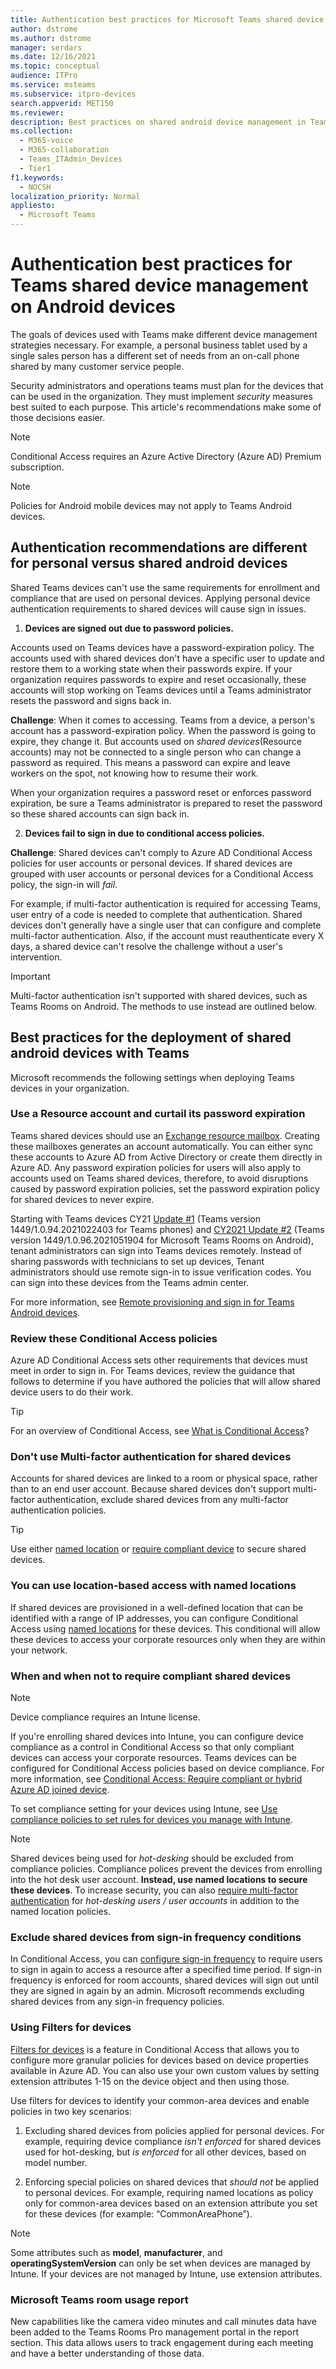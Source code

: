 ```yaml
---
title: Authentication best practices for Microsoft Teams shared device management of Android devices.
author: dstrome
ms.author: dstrome
manager: serdars
ms.date: 12/16/2021
ms.topic: conceptual
audience: ITPro
ms.service: msteams
ms.subservice: itpro-devices
search.appverid: MET150
ms.reviewer: 
description: Best practices on shared android device management in Teams. This features Conditional Access, password policy, multi-factor authentication advice and more.
ms.collection: 
  - M365-voice
  - M365-collaboration
  - Teams_ITAdmin_Devices
  - Tier1
f1.keywords: 
  - NOCSH
localization_priority: Normal
appliesto: 
  - Microsoft Teams
---
```


# Authentication best practices for Teams shared device management on Android devices

The goals of devices used with Teams make different device management strategies necessary. For example, a personal business tablet used by a single sales person has a different set of needs from an on-call phone shared by many customer service people.

Security administrators and operations teams must plan for the devices that can be used in the organization. They must  implement *security* measures best suited to each purpose. This article's recommendations make some of those decisions easier.

>[!NOTE]
>Conditional Access requires an Azure Active Directory (Azure AD) Premium subscription.

>[!NOTE]
>Policies for Android mobile devices may not apply to Teams Android devices.

## Authentication recommendations are different for personal versus shared android devices

Shared Teams devices can't use the same requirements for enrollment and compliance that are used on personal devices. Applying personal device authentication requirements to shared devices will cause sign in issues.

1.  **Devices are signed out due to password policies.**

Accounts used on Teams devices have a password-expiration policy. The accounts used with shared devices don't have a specific user to update and restore them to a working state when their passwords expire. If your organization requires passwords to expire and reset occasionally, these accounts will stop working on Teams devices until a Teams administrator resets the password and signs back in.

**Challenge**: When it comes to accessing. Teams from a device, a person's account has a password-expiration policy. When the password is going to expire, they change it. But accounts used on *shared devices*(Resource accounts) may not be connected to a single person who can change a password as required. This means a password can expire and leave workers on the spot, not knowing how to resume their work.

When your organization requires a password reset or enforces password expiration, be sure a Teams administrator is prepared to reset the password so these shared accounts can sign back in.

2.  **Devices fail to sign in due to conditional access policies.**

**Challenge**: Shared devices can't comply to Azure AD Conditional Access policies for user accounts or personal devices. If shared devices are grouped with user accounts or personal devices for a Conditional Access policy, the sign-in will *fail*.

For example, if multi-factor authentication is required for accessing Teams, user entry of a code is needed to complete that authentication. Shared devices don't generally have a single user that can configure and complete multi-factor authentication. Also, if the account must reauthenticate every X days, a shared device can't resolve the challenge without a user's intervention.

> [!IMPORTANT]
> Multi-factor authentication isn't supported with shared devices, such as Teams Rooms on Android. The methods to use instead are outlined below.

## Best practices for the deployment of shared android devices with Teams

Microsoft recommends the following settings when deploying Teams devices in your organization.

### **Use a Resource account and curtail its password expiration**

Teams shared devices should use an [Exchange resource mailbox](/exchange/recipients-in-exchange-online/manage-resource-mailboxes). Creating these mailboxes generates an account automatically. You can either sync these accounts to Azure AD from Active Directory or create them directly in Azure AD. Any password expiration policies for users will also apply to accounts used on Teams shared devices, therefore, to avoid disruptions caused by password expiration policies, set the password expiration policy for shared devices to never expire.

Starting with Teams devices CY21 [Update #1](https://support.microsoft.com/office/what-s-new-in-microsoft-teams-devices-eabf4d81-acdd-4b23-afa1-9ee47bb7c5e2#ID0EBD=Desk_phones) (Teams version 1449/1.0.94.2021022403 for Teams phones) and [CY2021 Update #2](https://support.microsoft.com/office/what-s-new-in-microsoft-teams-devices-eabf4d81-acdd-4b23-afa1-9ee47bb7c5e2#ID0EBD=Teams_Rooms_on_Android) (Teams version 1449/1.0.96.2021051904 for Microsoft Teams Rooms on Android), tenant administrators can sign into Teams devices remotely. Instead of sharing passwords with technicians to set up devices, Tenant administrators should use remote sign-in to issue verification codes. You can sign into these devices from the Teams admin center.

For more information, see [Remote provisioning and sign in for Teams Android devices](/MicrosoftTeams/devices/remote-provision-remote-login). 

### **Review these Conditional Access policies**

Azure AD Conditional Access sets other requirements that devices must meet in order to sign in. For Teams devices, review the guidance that follows to determine if you have authored the policies that will allow shared device users to do their work.

> [!TIP]
> For an overview of Conditional Access, see [What is Conditional Access](/azure/active-directory/conditional-access/overview)?

### Don't use Multi-factor authentication for shared devices

Accounts for shared devices are linked to a room or physical space, rather than to an end user account. Because shared devices don't support multi-factor authentication, exclude shared devices from any multi-factor authentication policies.

>[!TIP]
>Use either [named location](/azure/active-directory/conditional-access/location-condition) or [require compliant device](/azure/active-directory/conditional-access/howto-conditional-access-policy-compliant-device) to secure shared devices.

### You can use location-based access with named locations

If shared devices are provisioned in a well-defined location that can be identified with a range of IP addresses, you can configure Conditional Access using [named locations](/azure/active-directory/conditional-access/location-condition) for these devices. This conditional will allow these devices to access your corporate resources only when they are within your network.

### When and when not to require compliant shared devices

>[!NOTE]
>Device compliance requires an Intune license.

If you're enrolling shared devices into Intune, you can configure device compliance as a control in Conditional Access so that only compliant devices can access your corporate resources. Teams devices can be configured for Conditional Access policies based on device compliance. For more information, see [Conditional Access: Require compliant or hybrid Azure AD joined device](/azure/active-directory/conditional-access/howto-conditional-access-policy-compliant-device).

To set compliance setting for your devices using Intune, see [Use compliance policies to set rules for devices you manage with Intune](/intune/protect/device-compliance-get-started).

>[!NOTE]
> Shared devices being used for *hot-desking* should be excluded from compliance policies. Compliance polices prevent the devices from enrolling into the hot desk user account. **Instead, use named locations to secure these devices**.
> To increase security, you can also [require multi-factor authentication](/azure/active-directory/authentication/tutorial-enable-azure-mfa) for *hot-desking users / user accounts* in addition to the named location policies.

### Exclude shared devices from sign-in frequency conditions

In Conditional Access, you can [configure sign-in frequency](/azure/active-directory/conditional-access/howto-conditional-access-session-lifetime#user-sign-in-frequency) to require users to sign in again to access a resource after a specified time period. If sign-in frequency is enforced for room accounts, shared devices will sign out until they are signed in again by an admin. Microsoft recommends excluding shared devices from any sign-in frequency policies.

### Using Filters for devices

[Filters for devices](/azure/active-directory/conditional-access/concept-condition-filters-for-devices) is a feature in Conditional Access that allows you to configure more granular policies for devices based on device properties available in Azure AD. You can also use your own custom values by setting extension attributes 1-15 on the device object and then using those.

Use filters for devices to identify your common-area devices and enable policies in two key scenarios:

1.  Excluding shared devices from policies applied for personal devices. For example, requiring device compliance *isn't enforced* for shared devices used for hot-desking, but *is enforced* for all other devices, based on model number.

2.  Enforcing special policies on shared devices that *should not* be applied to personal devices. For example, requiring named locations as policy only for common-area devices based on an extension attribute you set for these devices (for example: “CommonAreaPhone”).

>[!NOTE] 
> Some attributes such as **model**, **manufacturer**, and **operatingSystemVersion** can only be set when devices are managed by Intune. If your devices are not managed by Intune, use extension attributes.

### Microsoft Teams room usage report
New capabilities like the camera video minutes and call minutes data have been added to the Teams Rooms Pro management portal in the report section. This data allows users to track engagement during each meeting and have a better understanding of those data. 

